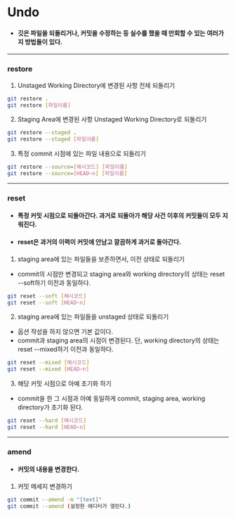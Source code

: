 # Undo
- #### 깃은 파일을 되돌리거나, 커밋을 수정하는 등 실수를 했을 때 만회할 수 있는 여러가지 방법들이 있다.
---

### restore

1. Unstaged Working Directory에 변경된 사항 전체 되돌리기
```bash
git restore .
git restore [파일이름]
```

2. Staging Area에 변경된 사항 Unstaged Working Directory로 되돌리기
```bash
git restore --staged .
git restore --staged [파일이름]
```

3. 특정 commit 시점에 있는 파일 내용으로 되돌리기
```bash
git restore --source=[해시코드] [파일이름]
git restore --source=[HEAD~n] [파일이름]
```

---

### reset
- #### 특정 커밋 시점으로 되돌아간다. 과거로 되돌아가 해당 사건 이후의 커밋들이 모두 지워진다.
- #### reset은 과거의 이력이 커밋에 안남고 깔끔하게 과거로 돌아간다.

1. staging area에 있는 파일들을 보존하면서, 이전 상태로 되돌리기
- commit의 시점만 변경되고 staging area와 working directory의 상태는 reset --soft하기 이전과 동일하다.
```bash
git reset --soft [해시코드]
git reset --soft [HEAD~n]
```

2. staging area에 있는 파일들을 unstaged 상태로 되돌리기
- 옵션 작성을 하지 않으면 기본 값이다.
- commit과 staging area의 시점이 변경된다. 단, working directory의 상태는 reset --mixed하기 이전과 동일하다.
```bash
git reset --mixed [해시코드]
git reset --mixed [HEAD~n]
```

3. 해당 커밋 시점으로 아예 초기화 하기
- commit을 한 그 시점과 아예 동일하게 commit, staging area, working directory가 초기화 된다.
```bash
git reset --hard [해시코드]
git reset --hard [HEAD~n]
```
---

### amend
- #### 커밋의 내용을 변경한다.

1. 커밋 메세지 변경하기

```bash
git commit --amend -m "[text]"
git commit --amend (설정한 에디터가 열린다.)
```
